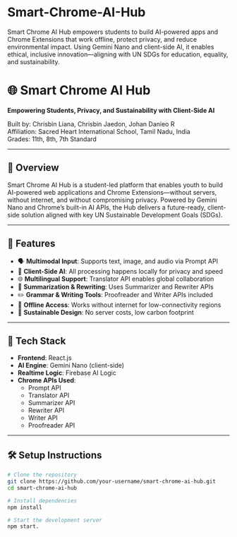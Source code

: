 # Smart-Chrome-AI-Hub
Smart Chrome AI Hub empowers students to build AI-powered apps and Chrome Extensions that work offline, protect privacy, and reduce environmental impact. Using Gemini Nano and client-side AI, it enables ethical, inclusive innovation—aligning with UN SDGs for education, equality, and sustainability.

# 🌐 Smart Chrome AI Hub

**Empowering Students, Privacy, and Sustainability with Client-Side AI**

Built by: Chrisbin Liana, Chrisbin Jaedon, Johan Danieo R  
Affiliation: Sacred Heart International School, Tamil Nadu, India  
Grades: 11th, 8th, 7th Standard

---

## 🚀 Overview

Smart Chrome AI Hub is a student-led platform that enables youth to build AI-powered web applications and Chrome Extensions—without servers, without internet, and without compromising privacy. Powered by Gemini Nano and Chrome’s built-in AI APIs, the Hub delivers a future-ready, client-side solution aligned with key UN Sustainable Development Goals (SDGs).

---

## 🌟 Features

- 🗣️ **Multimodal Input**: Supports text, image, and audio via Prompt API  
- 🔐 **Client-Side AI**: All processing happens locally for privacy and speed  
- 🌐 **Multilingual Support**: Translator API enables global collaboration  
- 📄 **Summarization & Rewriting**: Uses Summarizer and Rewriter APIs  
- ✏️ **Grammar & Writing Tools**: Proofreader and Writer APIs included  
- 📶 **Offline Access**: Works without internet for low-connectivity regions  
- 🌱 **Sustainable Design**: No server costs, low carbon footprint

---

## 🧰 Tech Stack

- **Frontend**: React.js  
- **AI Engine**: Gemini Nano (client-side)  
- **Realtime Logic**: Firebase AI Logic  
- **Chrome APIs Used**:
  - Prompt API
  - Translator API
  - Summarizer API
  - Rewriter API
  - Writer API
  - Proofreader API

---

## 🛠️ Setup Instructions

```bash
# Clone the repository
git clone https://github.com/your-username/smart-chrome-ai-hub.git
cd smart-chrome-ai-hub

# Install dependencies
npm install

# Start the development server
npm start.
